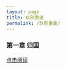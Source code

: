 ```yaml
---
layout: page
title: 玖别重逢
permalink: /玖别重逢/
---
```


### 第一章 归国

<a href="https://praguednew.github.io/jiubiechongfeng-one/"> 点击阅读 </a>
